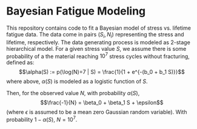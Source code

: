 # Bayesian Fatigue Modeling
This repository contains code to fit a Bayesian model of stress vs. lifetime fatigue data. The data come in pairs $(S_i,N_i)$ representing the stress and lifetime, respectively. The data generating process is modeled as 2-stage hierarchical model. For a given stress value $S$, we assume there is some probability of a the material reaching $10^7$ stress cycles without fracturing, defined as: 
$$\alpha(S) := p(\log(N)=7 | S) = \frac{1}{1 + e^{-(b_0 + b_1 S)}}$$ 
where above, $\alpha(S)$ is modeled as a logistic function of $S$.

Then, for the observed value $N$, with probability $\alpha(S)$,
$$\frac{-1}{N} = \beta_0 + \beta_1 S + \epsilon$$
(where $\epsilon$ is assumed to be a mean zero Gaussian random variable). With probability $1 - \alpha(S)$, $N=10^7$.
